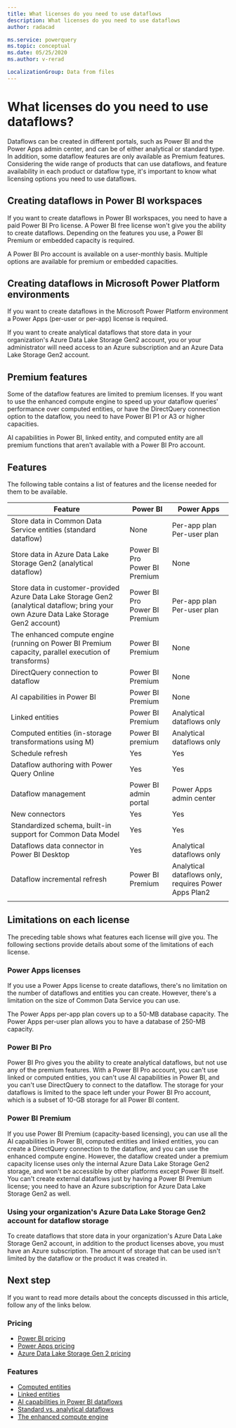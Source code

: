 ```yaml
---
title: What licenses do you need to use dataflows
description: What licenses do you need to use dataflows
author: radacad

ms.service: powerquery
ms.topic: conceptual
ms.date: 05/25/2020
ms.author: v-rerad

LocalizationGroup: Data from files
---
```


# What licenses do you need to use dataflows?

Dataflows can be created in different portals, such as Power BI and the Power Apps admin center, and can be of either analytical or standard type. In addition, some dataflow features are only available as Premium features. Considering the wide range of products that can use dataflows, and feature availability in each product or dataflow type, it's important to know what licensing options you need to use dataflows.

## Creating dataflows in Power BI workspaces

If you want to create dataflows in Power BI workspaces, you need to have a paid Power BI Pro license. A Power BI free license won't give you the ability to create dataflows. Depending on the features you use, a Power BI Premium or embedded capacity is required.

A Power BI Pro account is available on a user-monthly basis<!--Edit okay?-->. Multiple options are available for premium or embedded capacities.

## Creating dataflows in Microsoft Power Platform environments

If you want to create dataflows in the Microsoft Power Platform environment a Power Apps (per-user or per-app) license is required.

If you want to create analytical dataflows that store data in your organization's Azure Data Lake Storage Gen2 <!--I won't follow the Cloud Style Guide here because Gen2 as opposed to Gen1 seems implied in an article about licensing.-->account, you or your administrator will need access to an Azure subscription and an Azure Data Lake Storage Gen2 account.

## Premium features

Some of the dataflow features are limited to premium licenses. If you want to use the enhanced compute engine to speed up your dataflow queries' performance over computed entities, or have the DirectQuery connection option to the dataflow, you need to have Power BI P1 or A3 or higher capacities.

AI capabilities in Power BI, linked entity, and computed entity are all premium functions that aren't available with a Power BI Pro account<!--Or should this be "license", to be parallel?-->.

## Features

The following table contains a list of features and the license needed for them to be available.

| Feature                                                      | Power BI                           | Power Apps                                                   |
| ------------------------------------------------------------ | ---------------------------------- | ------------------------------------------------------------ |
| Store data in Common Data Service entities (standard dataflow) | None                                | Per-app plan<br />Per-user plan                              |
| Store data in Azure Data Lake Storage Gen2 (analytical dataflow)               | Power BI Pro<br />Power BI Premium | None                                                          |
| Store data in customer-provided Azure Data Lake Storage Gen2 (analytical dataflow; bring your own Azure Data Lake Storage Gen2 account) | Power BI Pro<br />Power BI Premium | Per-app plan<br />Per-user plan                              |
| The enhanced compute engine (running on Power BI Premium capacity, parallel execution of transforms) | Power BI Premium                   | None                                                          |
| DirectQuery connection to dataflow                           | Power BI Premium                   | None                                                          |
| AI capabilities in Power BI                                  | Power BI Premium                   | None                                                          |
| Linked entities                                              | Power BI Premium                   | Analytical dataflows only |
| Computed entities (in-storage transformations using M)       | Power BI premium                   | Analytical dataflows only |
| Schedule refresh                                             | Yes                                   | Yes                                                             |
| Dataflow authoring with Power Query Online                   | Yes                                | Yes                                                          |
| Dataflow management                                          | Power BI admin portal                    | Power Apps admin center                                         |
| New connectors                                               | Yes                                | Yes                                                          |
| Standardized schema, built-in support for Common Data Model | Yes                                | Yes                                                          |
| Dataflows data connector in Power BI Desktop                 | Yes                                | Analytical dataflows only   |
| Dataflow incremental refresh                                 | Power BI Premium                   | Analytical dataflows only, requires Power Apps Plan2 |
| | | |

## Limitations on each license

The preceding table shows what features each license will give you. The following sections provide details about some of the limitations of each license.

### Power Apps licenses

If you use a Power Apps license to create dataflows, there's no limitation on the number of dataflows and entities you can create. However, there's a limitation on the size of Common Data Service you can use.

The Power Apps per-app plan covers up to a 50-MB database capacity. The Power Apps per-user plan allows you to have a database of 250-MB capacity.

### Power BI Pro

Power BI Pro gives you the ability to create analytical dataflows, but not use any of the premium features. With a Power BI Pro account, you can't use linked or computed entities, you can't use AI capabilities in Power BI, and you can't use DirectQuery to connect to the dataflow. The storage for your dataflows is limited to the space left under your Power BI Pro account, which is a subset of 10-GB storage for all Power BI content.

### Power BI Premium

If you use Power BI Premium (capacity-based licensing), you can use all the AI capabilities in Power BI, computed entities and linked entities, you can create a DirectQuery connection to the dataflow, and you can use the enhanced compute engine. However, the dataflow created under a premium capacity license uses only the internal Azure Data Lake Storage Gen2 storage, and won't be accessible by other platforms except Power BI itself. You can't create external dataflows just by having a Power BI Premium license; you need to have an Azure subscription for Azure Data Lake Storage Gen2 as well.

### Using your organization's Azure Data Lake Storage Gen2 account for dataflow storage

To create dataflows that store data in your organization's Azure Data Lake Storage Gen2 account, in addition to the product licenses above, you must have an Azure subscription. The amount of storage that can be used isn't limited by the dataflow or the product it was created in.

## Next step

If you want to read more details about the concepts discussed in this article, follow any of the links below.

### Pricing

- [Power BI pricing](https://powerbi.microsoft.com/pricing/)
- [Power Apps pricing](https://powerapps.microsoft.com/pricing/)
- [Azure Data Lake Storage Gen 2 pricing](https://azure.microsoft.com/pricing/details/storage/data-lake/)

### Features

- [Computed entities](computed-entities.md)
- [Linked entities](linked-entities.md)
- [AI capabilities in Power BI dataflows](https://docs.microsoft.com/power-bi/service-machine-learning-automated)
- [Standard vs. analytical dataflows](understanding-differences-between-analytical-standard-dataflows.md)
- [The enhanced compute engine](https://docs.microsoft.com/power-bi/transform-model/service-dataflows-enhanced-compute-engine)
